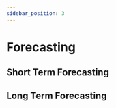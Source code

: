```yaml
---
sidebar_position: 3
---
```


# Forecasting



## Short Term Forecasting



## Long Term Forecasting



